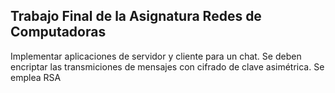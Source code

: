 ## Trabajo Final de la Asignatura Redes de Computadoras

Implementar aplicaciones de servidor y cliente para un chat. Se deben encriptar las transmiciones de mensajes con cifrado de clave asimétrica. Se emplea RSA

